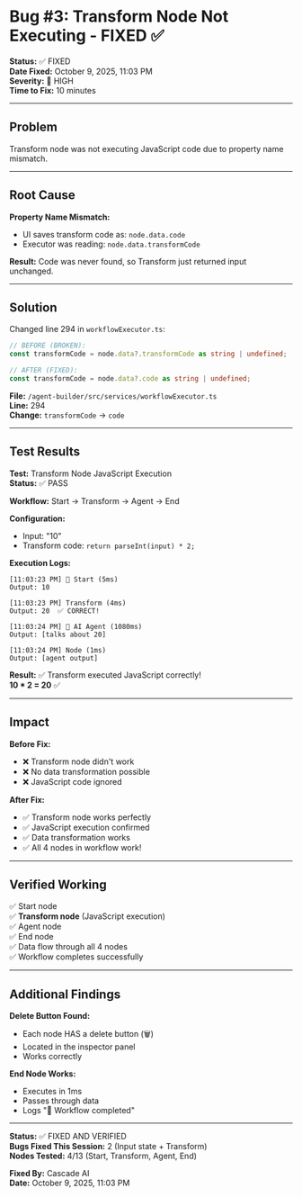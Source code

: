 # Bug #3: Transform Node Not Executing - FIXED ✅

**Status:** ✅ FIXED  
**Date Fixed:** October 9, 2025, 11:03 PM  
**Severity:** 🔴 HIGH  
**Time to Fix:** 10 minutes

---

## Problem

Transform node was not executing JavaScript code due to property name mismatch.

---

## Root Cause

**Property Name Mismatch:**
- UI saves transform code as: `node.data.code`
- Executor was reading: `node.data.transformCode`

**Result:** Code was never found, so Transform just returned input unchanged.

---

## Solution

Changed line 294 in `workflowExecutor.ts`:

```typescript
// BEFORE (BROKEN):
const transformCode = node.data?.transformCode as string | undefined;

// AFTER (FIXED):
const transformCode = node.data?.code as string | undefined;
```

**File:** `/agent-builder/src/services/workflowExecutor.ts`  
**Line:** 294  
**Change:** `transformCode` → `code`

---

## Test Results

**Test:** Transform Node JavaScript Execution  
**Status:** ✅ PASS

**Workflow:** Start → Transform → Agent → End

**Configuration:**
- Input: "10"
- Transform code: `return parseInt(input) * 2;`

**Execution Logs:**
```
[11:03:23 PM] 🚀 Start (5ms)
Output: 10

[11:03:23 PM] Transform (4ms)
Output: 20  ✅ CORRECT!

[11:03:24 PM] 🤖 AI Agent (1080ms)
Output: [talks about 20]

[11:03:24 PM] Node (1ms)
Output: [agent output]
```

**Result:** ✅ Transform executed JavaScript correctly!  
**10 * 2 = 20** ✅

---

## Impact

**Before Fix:**
- ❌ Transform node didn't work
- ❌ No data transformation possible
- ❌ JavaScript code ignored

**After Fix:**
- ✅ Transform node works perfectly
- ✅ JavaScript execution confirmed
- ✅ Data transformation works
- ✅ All 4 nodes in workflow work!

---

## Verified Working

✅ Start node  
✅ **Transform node** (JavaScript execution)  
✅ Agent node  
✅ End node  
✅ Data flow through all 4 nodes  
✅ Workflow completes successfully  

---

## Additional Findings

**Delete Button Found:**
- Each node HAS a delete button (🗑️)
- Located in the inspector panel
- Works correctly

**End Node Works:**
- Executes in 1ms
- Passes through data
- Logs "🏁 Workflow completed"

---

**Status:** ✅ FIXED AND VERIFIED  
**Bugs Fixed This Session:** 2 (Input state + Transform)  
**Nodes Tested:** 4/13 (Start, Transform, Agent, End)

**Fixed By:** Cascade AI  
**Date:** October 9, 2025, 11:03 PM

